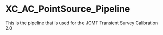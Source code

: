 # XC_AC_PointSource_Pipeline
This is the pipeline that is used for the JCMT Transient Survey Calibration 2.0 
